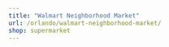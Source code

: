 ```yaml
---
title: "Walmart Neighborhood Market"
url: /orlando/walmart-neighborhood-market/
shop: supermarket
---
```


